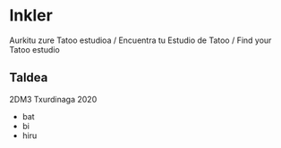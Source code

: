 # Inkler
Aurkitu zure Tatoo estudioa / Encuentra tu Estudio de Tatoo / Find your Tatoo estudio

## Taldea
2DM3 Txurdinaga 2020

* bat
* bi
* hiru
